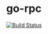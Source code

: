 go-rpc
======

[![Build Status](https://travis-ci.org/barakb/go-rafting.svg?branch=master)](https://travis-ci.org/barakb/go-rafting)